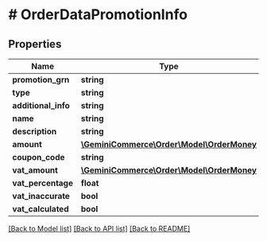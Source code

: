 # # OrderDataPromotionInfo


## Properties 


Name | Type | Description | Notes
------------ | ------------- | ------------- | -------------
**promotion_grn**| **string** |   | [optional]
**type**| **string** |   |
**additional_info**| **string** |   | [optional]
**name**| **string** |   |
**description**| **string** |   | [optional]
**amount**| [**\GeminiCommerce\Order\Model\OrderMoney**](OrderMoney.md) |   |
**coupon_code**| **string** |   | [optional]
**vat_amount**| [**\GeminiCommerce\Order\Model\OrderMoney**](OrderMoney.md) |   | [optional]
**vat_percentage**| **float** |   | [optional]
**vat_inaccurate**| **bool** |   | [optional]
**vat_calculated**| **bool** |   | [optional]


[[Back to Model list]](../../README.md#models) [[Back to API list]](../../README.md#endpoints) [[Back to README]](../../README.md)

